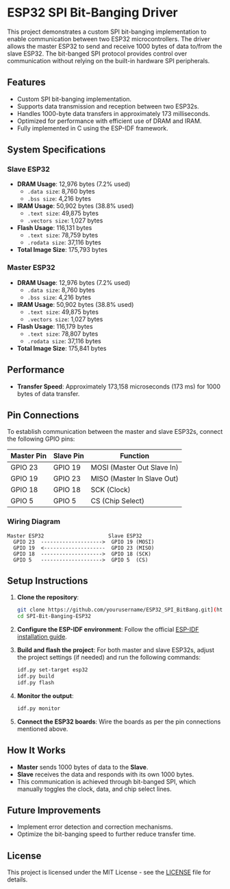 
# ESP32 SPI Bit-Banging Driver

This project demonstrates a custom SPI bit-banging implementation to enable communication between two ESP32 microcontrollers. The driver allows the master ESP32 to send and receive 1000 bytes of data to/from the slave ESP32. The bit-banged SPI protocol provides control over communication without relying on the built-in hardware SPI peripherals.

## Features

- Custom SPI bit-banging implementation.
- Supports data transmission and reception between two ESP32s.
- Handles 1000-byte data transfers in approximately 173 milliseconds.
- Optimized for performance with efficient use of DRAM and IRAM.
- Fully implemented in C using the ESP-IDF framework.

## System Specifications

### Slave ESP32
- **DRAM Usage**: 12,976 bytes (7.2% used)
  - `.data size`: 8,760 bytes
  - `.bss size`: 4,216 bytes
- **IRAM Usage**: 50,902 bytes (38.8% used)
  - `.text size`: 49,875 bytes
  - `.vectors size`: 1,027 bytes
- **Flash Usage**: 116,131 bytes
  - `.text size`: 78,759 bytes
  - `.rodata size`: 37,116 bytes
- **Total Image Size**: 175,793 bytes

### Master ESP32
- **DRAM Usage**: 12,976 bytes (7.2% used)
  - `.data size`: 8,760 bytes
  - `.bss size`: 4,216 bytes
- **IRAM Usage**: 50,902 bytes (38.8% used)
  - `.text size`: 49,875 bytes
  - `.vectors size`: 1,027 bytes
- **Flash Usage**: 116,179 bytes
  - `.text size`: 78,807 bytes
  - `.rodata size`: 37,116 bytes
- **Total Image Size**: 175,841 bytes

## Performance

- **Transfer Speed**: Approximately 173,158 microseconds (173 ms) for 1000 bytes of data transfer.

## Pin Connections

To establish communication between the master and slave ESP32s, connect the following GPIO pins:

| Master Pin | Slave Pin | Function     |
|------------|-----------|--------------|
| GPIO 23    | GPIO 19   | MOSI (Master Out Slave In) |
| GPIO 19    | GPIO 23   | MISO (Master In Slave Out)  |
| GPIO 18    | GPIO 18   | SCK (Clock)  |
| GPIO 5     | GPIO 5    | CS (Chip Select) |

### Wiring Diagram

```
Master ESP32                     Slave ESP32
  GPIO 23  -------------------->  GPIO 19 (MOSI)
  GPIO 19  <--------------------  GPIO 23 (MISO)
  GPIO 18  -------------------->  GPIO 18 (SCK)
  GPIO 5   -------------------->  GPIO 5  (CS)
```

## Setup Instructions

1. **Clone the repository**:
   ```bash
   git clone https://github.com/yourusername/ESP32_SPI_BitBang.git](https://github.com/Joel-Mendez0/SPI-Bit-Banging-ESP32.git
   cd SPI-Bit-Banging-ESP32
   ```

2. **Configure the ESP-IDF environment**:
   Follow the official [ESP-IDF installation guide](https://docs.espressif.com/projects/esp-idf/en/latest/esp32/get-started/index.html).

3. **Build and flash the project**:
   For both master and slave ESP32s, adjust the project settings (if needed) and run the following commands:
   ```bash
   idf.py set-target esp32
   idf.py build
   idf.py flash
   ```

4. **Monitor the output**:
   ```bash
   idf.py monitor
   ```

5. **Connect the ESP32 boards**:
   Wire the boards as per the pin connections mentioned above.

## How It Works

- **Master** sends 1000 bytes of data to the **Slave**.
- **Slave** receives the data and responds with its own 1000 bytes.
- This communication is achieved through bit-banged SPI, which manually toggles the clock, data, and chip select lines.

## Future Improvements

- Implement error detection and correction mechanisms.
- Optimize the bit-banging speed to further reduce transfer time.

## License

This project is licensed under the MIT License - see the [LICENSE](LICENSE) file for details.
